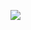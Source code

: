 ![](https://media.discordapp.net/attachments/839721000064778260/1061593172519698503/image.png?ex=653e34af&is=652bbfaf&hm=6d229f8ce9cb689db629f1de76c52240e6cfb85eeeea16a002cfe781efd18236&=&width=974&height=836)

<!--
**mysticmikey/mysticmikey** is a ✨ _special_ ✨ repository because its `README.md` (this file) appears on your GitHub profile.

Here are some ideas to get you started:

- 🔭 I’m currently working on ...
- 🌱 I’m currently learning ...
- 👯 I’m looking to collaborate on ...
- 🤔 I’m looking for help with ...
- 💬 Ask me about ...
- 📫 How to reach me: ...
- 😄 Pronouns: ...
- ⚡ Fun fact: ...
-->
